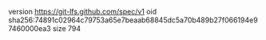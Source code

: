 version https://git-lfs.github.com/spec/v1
oid sha256:74891c02964c79753a65e7beaab68845dc5a70b489b27f066194e97460000ea3
size 794
